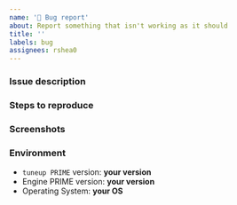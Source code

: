 ```yaml
---
name: '🐛 Bug report'
about: Report something that isn't working as it should
title: ''
labels: bug
assignees: rshea0
---
```


<!--
  Are you having trouble figuring out how to use tuneup PRIME? Please make a post on the help forum instead.

  https://github.com/rshea0/tuneup-prime/discussions/categories/help
-->

### Issue description

<!--
  Please include any error messages you receive.
-->

### Steps to reproduce

### Screenshots

<!--
  If applicable, please add screenshots to help explain your problem.
-->

### Environment

<!--
  To get your tuneup PRIME version, click the version number located at
  the lower left corner of the home screen.
  Your full version information will be copied to your clipboard.
-->

- `tuneup PRIME` version: **your version**
- Engine PRIME version: **your version**
- Operating System: **your OS**
